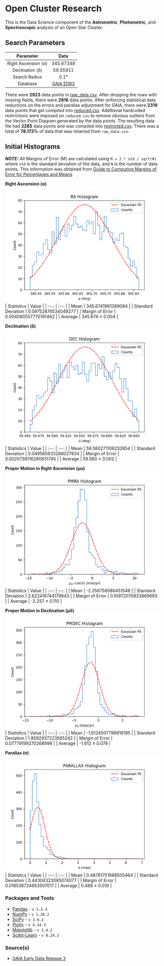 # Open Cluster Research
This is the Data Science component of the **Astrometric**, **Photometric**, and **Spectroscopic** analysis of an Open Star Cluster.

## Search Parameters
| Parameter | Data |
| :--: | :--: |
| Right Ascension (α) | 345.67348 |
| Declination (δ) | 59.55911 |
| Search Radius | 0.1° |
| Database | [GAIA EDR3](https://www.cosmos.esa.int/web/gaia/early-data-release-3) |

There were **2923** data points in [raw_data.csv](https://github.com/RikGhosh487/Open-Cluster-Research/blob/main/raw_data.csv). After dropping the rows with missing fields, there were **2816** data points. After enforcing statistical data reductions on the errors and parallax adjustment for GAIA, there were **2319** data points that get compiled into [reduced.csv](https://github.com/RikGhosh487/Open-Cluster-Research/blob/main/reduced.csv). Additional hardcoded restrictions were imposed on `reduced.csv` to remove obvious outliers from the Vector Point Diagram generated by the data points. The resulting data file had **2285** data points and was compiled into [restricted.csv](https://github.com/RikGhosh487/Open-Cluster-Research/blob/main/restricted.csv). There was a total of **78.173%** of data that was retained from `raw_data.csv`.

## Initial Histograms
***NOTE:*** All Margins of Error (M) are calculated using `M = 2 * std / sqrt(N)` where `std` is the standard deviation of the data, and `N` is the number of data points. This information was obtained from [Guide to Computing Margins of Error for Percentages and Means](http://crab.rutgers.edu/~goertzel/marginsoferror.htm)

**Right Ascension (α)**<br />
![Right Ascension Histogram](https://github.com/RikGhosh487/Open-Cluster-Research/blob/main/images/matplot/ra.png)
| Statistics | Value |
| :--: | :--: |
| Mean | 345.6741961389084 |
| Standard Deviation | 0.09752874534049277 |
| Margin of Error | 0.004080557770191462 |
| Average | 345.674 ± 0.004 |

**Declination (δ)**<br />
![Declination Histogram](https://github.com/RikGhosh487/Open-Cluster-Research/blob/main/images/matplot/dec.png)
| Statistics | Value |
| :--: | :--: |
| Mean | 59.560271106232854 |
| Standard Deviation | 0.049565833288027834 |
| Margin of Error | 0.0020738116280831745 |
| Average | 59.560 ± 0.002 |

**Proper Motion in Right Ascension (μα)**<br />
![Proper Motion in Right Ascension Histogram](https://github.com/RikGhosh487/Open-Cluster-Research/blob/main/images/matplot/pmra.png)
| Statistics | Value |
| :--: | :--: |
| Mean | -2.256758586451548 |
| Standard Deviation | 2.622416744179843 |
| Margin of Error | 0.10972070833869693 |
| Average | -2.257 ± 0.110 |

**Proper Motion in Declination (μδ)**<br />
![Proper Motion in Declination Histogram](https://github.com/RikGhosh487/Open-Cluster-Research/blob/main/images/matplot/pmdec.png)
| Statistics | Value |
| :--: | :--: |
| Mean | -1.6124507799916195 |
| Standard Deviation | 1.8592937223565242 |
| Margin of Error | 0.07779199270268998 |
| Average | -1.612 ± 0.078 |

**Parallax (π)**<br />
![Parallax Histogram](https://github.com/RikGhosh487/Open-Cluster-Research/blob/main/images/matplot/parallax.png)
| Statistics | Value |
| :--: | :--: |
| Mean | 0.48761751988505464 |
| Standard Deviation | 0.44304323085074077 |
| Margin of Error | 0.018536724653507017 |
| Average | 0.488 ± 0.019 |

### Packages and Tools
- [Pandas](https://pandas.pydata.org/) - `v 1.2.4`
- [NumPy](https://numpy.org/) - `v 1.20.2`
- [SciPy](https://www.scipy.org/) - `v 1.6.2`
- [Plotly](https://plotly.com/) - `v 4.14.3`
- [Matplotlib](https://matplotlib.org) - `v 3.4.2`
- [Scikit-Learn](https://scikit-learn.org/stable/) - `v 0.24.2`

### Source(s)
- [GAIA Early Data Release 3](https://www.cosmos.esa.int/web/gaia/early-data-release-3)
